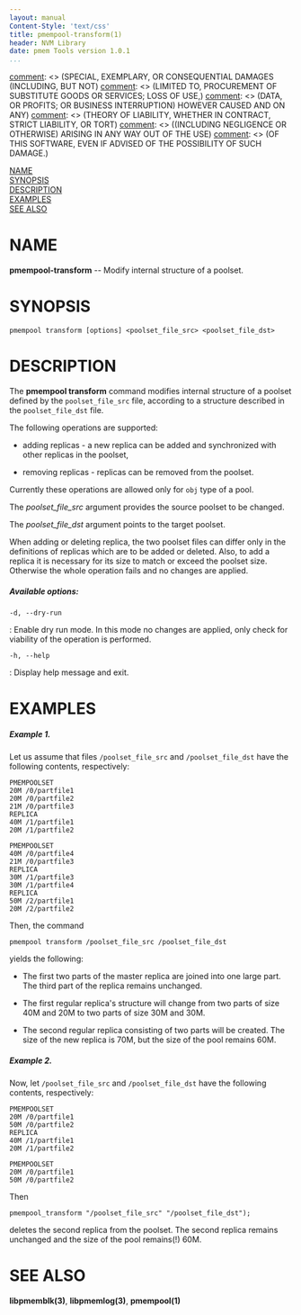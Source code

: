 ```yaml
---
layout: manual
Content-Style: 'text/css'
title: pmempool-transform(1)
header: NVM Library
date: pmem Tools version 1.0.1
...
```


[comment]: <> (Copyright 2016, Intel Corporation)

[comment]: <> (Redistribution and use in source and binary forms, with or without)
[comment]: <> (modification, are permitted provided that the following conditions)
[comment]: <> (are met:)
[comment]: <> (    * Redistributions of source code must retain the above copyright)
[comment]: <> (      notice, this list of conditions and the following disclaimer.)
[comment]: <> (    * Redistributions in binary form must reproduce the above copyright)
[comment]: <> (      notice, this list of conditions and the following disclaimer in)
[comment]: <> (      the documentation and/or other materials provided with the)
[comment]: <> (      distribution.)
[comment]: <> (    * Neither the name of the copyright holder nor the names of its)
[comment]: <> (      contributors may be used to endorse or promote products derived)
[comment]: <> (      from this software without specific prior written permission.)

[comment]: <> (THIS SOFTWARE IS PROVIDED BY THE COPYRIGHT HOLDERS AND CONTRIBUTORS)
[comment]: <> ("AS IS" AND ANY EXPRESS OR IMPLIED WARRANTIES, INCLUDING, BUT NOT)
[comment]: <> (LIMITED TO, THE IMPLIED WARRANTIES OF MERCHANTABILITY AND FITNESS FOR)
[comment]: <> (A PARTICULAR PURPOSE ARE DISCLAIMED. IN NO EVENT SHALL THE COPYRIGHT)
[comment]: <> (OWNER OR CONTRIBUTORS BE LIABLE FOR ANY DIRECT, INDIRECT, INCIDENTAL,)
[comment]: <> (SPECIAL, EXEMPLARY, OR CONSEQUENTIAL DAMAGES (INCLUDING, BUT NOT)
[comment]: <> (LIMITED TO, PROCUREMENT OF SUBSTITUTE GOODS OR SERVICES; LOSS OF USE,)
[comment]: <> (DATA, OR PROFITS; OR BUSINESS INTERRUPTION) HOWEVER CAUSED AND ON ANY)
[comment]: <> (THEORY OF LIABILITY, WHETHER IN CONTRACT, STRICT LIABILITY, OR TORT)
[comment]: <> ((INCLUDING NEGLIGENCE OR OTHERWISE) ARISING IN ANY WAY OUT OF THE USE)
[comment]: <> (OF THIS SOFTWARE, EVEN IF ADVISED OF THE POSSIBILITY OF SUCH DAMAGE.)

[comment]: <> (pmempool-transform.1 -- man page for pmempool-transform)

[NAME](#name)<br />
[SYNOPSIS](#synopsis)<br />
[DESCRIPTION](#description)<br />
[EXAMPLES](#examples)<br />
[SEE ALSO](#see-also)<br />

# NAME #

**pmempool-transform** -- Modify internal structure of a poolset.

# SYNOPSIS #

```
pmempool transform [options] <poolset_file_src> <poolset_file_dst>
```

# DESCRIPTION #

The **pmempool transform** command modifies internal structure of a poolset
defined by the `poolset_file_src` file, according to a structure described in
the `poolset_file_dst` file.

The following operations are supported:

* adding replicas - a new replica can be added and synchronized with other
replicas in the poolset,

* removing replicas - replicas can be removed from the poolset.

Currently these operations are allowed only for `obj` type of a pool.


The *poolset_file_src* argument provides the source poolset to be changed.

The *poolset_file_dst* argument points to the target poolset.

When adding or deleting replica, the two poolset files can differ only in the
definitions of replicas which are to be added or deleted.
Also, to add a replica it is necessary for its size to match or exceed the poolset
size. Otherwise the whole operation fails and no changes are applied.


##### Available options: #####

`-d, --dry-run`

: Enable dry run mode. In this mode no changes are applied, only check for
viability of the operation is performed.

`-h, --help`

: Display help message and exit.


# EXAMPLES #

##### Example 1. #####

Let us assume that files `/poolset_file_src` and `/poolset_file_dst` have the
following contents, respectively:

```
PMEMPOOLSET
20M /0/partfile1
20M /0/partfile2
21M /0/partfile3
REPLICA
40M /1/partfile1
20M /1/partfile2
```

```
PMEMPOOLSET
40M /0/partfile4
21M /0/partfile3
REPLICA
30M /1/partfile3
30M /1/partfile4
REPLICA
50M /2/partfile1
20M /2/partfile2

```
Then, the command

`pmempool transform /poolset_file_src /poolset_file_dst`

yields the following:

* The first two parts of the master replica are joined into one large part.
The third part of the replica remains unchanged.

* The first regular replica's structure will change from two parts of size
40M and 20M to two parts of size 30M and 30M.

* The second regular replica consisting of two parts will be created.
The size of the new replica is 70M, but the size of the pool remains 60M.

##### Example 2. #####

Now, let `/poolset_file_src` and `/poolset_file_dst` have the
following contents, respectively:

```
PMEMPOOLSET
20M /0/partfile1
50M /0/partfile2
REPLICA
40M /1/partfile1
20M /1/partfile2
```

```
PMEMPOOLSET
20M /0/partfile1
50M /0/partfile2

```
Then

`pmempool_transform "/poolset_file_src" "/poolset_file_dst");`

deletes the second replica from the poolset. The second replica remains unchanged and
the size of the pool remains(!) 60M.

# SEE ALSO #

**libpmemblk(3)**, **libpmemlog(3)**, **pmempool(1)**
